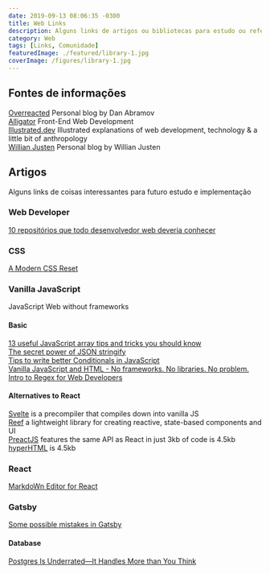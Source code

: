 ```yaml
---
date: 2019-09-13 08:06:35 -0300
title: Web Links
description: Alguns links de artigos ou bibliotecas para estudo ou referências
category: Web
tags: [Links, Comunidade]
featuredImage: ./featured/library-1.jpg
coverImage: /figures/library-1.jpg
---
```


## Fontes de informações

[Overreacted](https://overreacted.io/) Personal blog by Dan Abramov  
[Alligator](https://alligator.io/) Front-End Web Development  
[Illustrated.dev](https://illustrated.dev/) Illustrated explanations of web development, technology & a little bit of anthropology  
[Willian Justen](https://willianjusten.com.br/) Personal blog by Willian Justen  

## Artigos

Alguns links de coisas interessantes para futuro estudo e implementação

### Web Developer

[10 repositórios que todo desenvolvedor web deveria conhecer](https://medium.com/@anajuliabit/10-reposit%C3%B3rios-que-todo-desenvolvedor-web-deveria-conhecer-61de11b59799)

### CSS

[A Modern CSS Reset](https://dev.to/hankchizljaw/a-modern-css-reset-6p3)

### Vanilla JavaScript

JavaScript Web without frameworks

#### Basic

[13 useful JavaScript array tips and tricks you should know](https://dev.to/duomly/13-useful-javascript-array-tips-and-tricks-you-should-know-2jfo)  
[The secret power of JSON stringify](https://dev.to/blacksonic/the-secret-power-of-json-stringify-393b)  
[Tips to write better Conditionals in JavaScript](https://dev.to/hellomeghna/tips-to-write-better-conditionals-in-javascript-2189)  
[Vanilla JavaScript and HTML - No frameworks. No libraries. No problem.](https://dev.to/pluralsight/vanilla-javascript-and-html-no-frameworks-no-libraries-no-problem-2n99)  
[Intro to Regex for Web Developers](https://dev.to/chrisachard/intro-to-regex-for-web-developers-2fj4)  

#### Alternatives to React

[Svelte](https://svelte.dev/blog/write-less-code) is a precompiler that compiles down into vanilla JS  
[Reef](https://github.com/cferdinandi/reef) a lightweight library for creating reactive, state-based components and UI  
[PreactJS](https://preactjs.com) features the same API as React in just 3kb of code is 4.5kb  
[hyperHTML](https://viperhtml.js.org/hyperhtml/documentation/) is 4.5kb  

### React

[MarkdoWn Editor for React](https://github.com/uiwjs/react-md-editor)  

### Gatsby

[Some possible mistakes in Gatsby](https://jenniferwadella.com/blog/all-the-dumb-mistakes-i-made-building-my-first-gatsby-site)

#### Database

[Postgres Is Underrated—It Handles More than You Think](https://dev.to/heroku/postgres-is-underrated-it-handles-more-than-you-think-4ff3)

